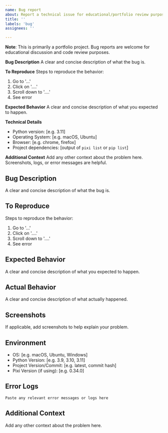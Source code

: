 ```yaml
---
name: Bug report
about: Report a technical issue for educational/portfolio review purposes
title: ''
labels: 'bug'
assignees: ''

---
```


**Note**: This is primarily a portfolio project. Bug reports are welcome for educational discussion and code review purposes.

**Bug Description**
A clear and concise description of what the bug is.

**To Reproduce**
Steps to reproduce the behavior:
1. Go to '...'
2. Click on '....'
3. Scroll down to '....'
4. See error

**Expected Behavior**
A clear and concise description of what you expected to happen.

**Technical Details**
- Python version: [e.g. 3.11]
- Operating System: [e.g. macOS, Ubuntu]
- Browser: [e.g. chrome, firefox]
- Project dependencies: [output of `pixi list` or `pip list`]

**Additional Context**
Add any other context about the problem here. Screenshots, logs, or error messages are helpful.

## Bug Description

A clear and concise description of what the bug is.

## To Reproduce

Steps to reproduce the behavior:
1. Go to '...'
2. Click on '....'
3. Scroll down to '....'
4. See error

## Expected Behavior

A clear and concise description of what you expected to happen.

## Actual Behavior

A clear and concise description of what actually happened.

## Screenshots

If applicable, add screenshots to help explain your problem.

## Environment

- OS: [e.g. macOS, Ubuntu, Windows]
- Python Version: [e.g. 3.9, 3.10, 3.11]
- Project Version/Commit: [e.g. latest, commit hash]
- Pixi Version (if using): [e.g. 0.34.0]

## Error Logs

```
Paste any relevant error messages or logs here
```

## Additional Context

Add any other context about the problem here.
